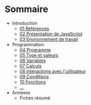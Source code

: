 Sommaire
========

-   Introduction
    -   [01 Références](01-References.md)
    -   [02 Présentation de JavaScript](02-PresentationJS.md)
    -   [03 Environnement de travail](03-EnvironnementTravail.md)
-   Programmation
    -   [04 Programme](04-Programme.md)
    -   [05 Type et valeurs](05-TypesValeurs.md)
    -   [06 Variables](06-Variables.md)
    -   [07 Calculs](07-Calculs.md)
    -   [08 Interactions avec
        l'utilisateur](08-InterractionUtilisateur.md)
    -   [09 Conditions](10-Conidtions.md)
    -   [10 Fonctions](09-Fonctions.md)
    -   [...]()
-   Annexes
    -   Fiches résumé
